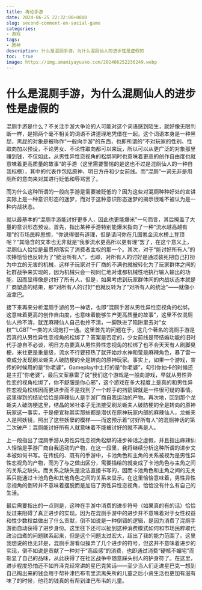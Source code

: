 ```yaml
---
title: 再论手游
date: 2024-06-25 22:32:00+0800
slug: second-comment-on-social-game
categories:
- 游戏
tags:
- 原神
description: 什么是混厕手游，为什么混厕仙人的进步性是虚假的
toc:  true
image: https://img.amamiyayuuko.com/202406252236249.webp
---
```


# 什么是混厕手游，为什么混厕仙人的进步性是虚假的

混厕手游是什么？不关注手游大争论的人可能对这个词语感到陌生，就好像无限判断一样，是把两个毫不相关的词语不讲道理地凭借在一起。这个词语本身是一种黑屁，黑屁的对象是被称作“一般向手游”的东西，也即所谓的“不对玩家的性别、性取向加以预设，不论男女、不论性取向都可以来玩，所以可以从更广泛的对象那里赚到钱，不仅如此，从男性异性恋视角的松绑同时也意味着更高的创作自由度也就意味着更高质量的故事”的手游（这里需要警惕的是这也不过是混厕仙人的一种自我标榜），其中的代表作包括原神、明日方舟和少女前线。而“混厕”一词无非是用厕所的意向来对其进行贬低和辱骂罢了。

而为什么这种所谓的一般向手游是需要被贬低的？因为这些对混厕种种好处的宣讲实际上是一种意识形态的迷梦，而对于这种意识形态迷梦的揭示很难不被认为是一种内战状态。

就以最基本的“混厕手游能讨好更多人，因此也更能爆米”一句而言，其后掩盖了大量的意识形态预设。首先，指出某种手游特别能爆米指向了一种“流水越高越有理”的市场民粹思想，“你说得很有道理，但是请问你在几国氪金流水榜上登顶呢？”其隐含的文本也无非就是“我爹流水更高所以更有理”罢了，在这个意义上，混厕仙人恰恰是最贯彻落实了消费者主权的那一个。其次，对于“能讨好所有人”的吹捧恰恰也反转为了“统治所有人”，也即，对所有人的讨好是通过装死把自己打扮为中立的无害的机械，这样子玩家对于厂商的不满也就被转化为了玩家群体之间的社群战争来实现的，因为机械只会一视同仁地对谁都机械性地执行输入输出的功能，因而显得像是讨好了所有人，但是，如果考虑到玩家群体间的内战状态本就是厂商塑造的结果，那“对所有人的讨好”也就反转为了“对所有人的统治”——就像小波拿巴。

接下来再来分析混厕手游的另一神话，也即“混厕手游从男性异性恋视角的松绑，这意味着更高的创作自由度，也意味着能够生产更高质量的故事”，这里不仅混厕仙人拎不清，就连麻辣仙人自己也拎不清，一脚跌进了陷阱里去对“女权”“LGBT”一类的大词炮打一通。这里首先的问题在于，这几个著名的混厕手游是否真的从男性异性恋视角的松绑了？答案是否定的，少女前线是带结婚功能的旧时代手游自不必谈，明日方舟要真从男性异性恋视角的松绑了也不会天天有人刷脚臭梗，米社更是重量级，流水不行要预热了就开始炒水神和莹是麻辣角色，暴了雷一查成分发现刷龙蜥夫人破防梗的全是转向的原神玩家。事实上，如果一个游戏，宣传的时候用的是“你老婆”，Gameplay中主打的是“你老婆”，勾引你抽卡的时候还是主打“你老婆”，最后文案暴雷了说“我们这个游戏是一般向游戏，早就从男性异性恋的视角松绑了，你不舒服是你心邪”，这个游戏在多大程度上是真的和男性异性恋视角松绑因而更进步而不是找到了一个趁手的挡箭牌就是一件很可疑的事情。这里得到的结论恰恰是麻辣仙人是手游厂商自我运动的产物。再次地，回到那个龙蜥夫人破防梗这里，结晶的米社孝子无法接受刷龙蜥夫人破防梗的全是转向的原神玩家这一事实，于是便宣称其实那些都是潜伏在原神玩家内部的麻辣仙人，龙蜥夫人是照妖镜，照出了这些妖孽的模样——而这预示着“讨好所有人”的混厕神话的第二次破产：混厕能讨好所有人就意味着不能被讨好的就不再是人。

上一段指出了混厕手游从男性异性恋视角松绑的进步神话之虚假，并且指出麻辣仙人恰恰是手游厂商自我运动的产物，在这一段里，我将继续分析这种所谓的进步文本被如何书写。在传统的、既有的手游中，卡池角色和主角的关系被视为是男性异性恋视角的产物，而为了与之做出区分，需要描绘的就变成了卡池角色与主角之间的关系之缺失。而关系之缺失是没法直接书写的，因而卡池角色和主角之间的无关系只能通过卡池角色和其他角色之间的关系来显示。在这里恰恰意味着，男性异性恋视角的倒转并不意味着摆脱而是加倍了男性异性恋视角，恰恰没有什么有自己的生活。

最后需要指出的一点则是，这种在手游中消费的进步符号（如果真的有的话）恰恰反过来阻碍了真正进步的实现。因为在混厕手游中的进步并不意味着对于女性权益和性少数权益做出了什么贡献，倒不如说是一种倒错的逻辑，是因为消费了混厕手游而自动获得了进步身份。这里往下还可以扯到这种消费模式如何和市场民粹取代政治皿煮的问题联系起来，但是这个问题太过宏大，超出了我的能力范围了。这里我想说的也无非是，混厕手游看似操弄了几个进步的符号，但这并不意味着进步的实现，倒不如说是贡献了一种对于“高级感”的消费，也即通过消费“硬核不媚宅”而彰显了自己的品味，从此获得了在社区战争中随意踩头别人的护身符了。在这里，进步程度恐怕还不如齐泽克经常讲的星巴克笑话——至少当人们走进星巴克一想到自己掏出来的钱会用于帮补津巴布韦里流离失所的儿童之后小资生活也更加有滋有味了的时候，他花的钱真的有帮到津巴布韦的儿童。